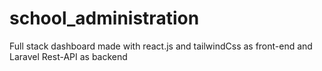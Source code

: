 # school_administration
Full stack dashboard made with react.js and tailwindCss as front-end and Laravel Rest-API as backend
